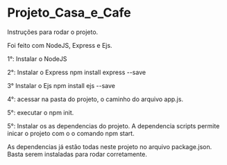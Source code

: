 # Projeto_Casa_e_Cafe

Instruções para rodar o projeto.

Foi feito com NodeJS, Express e Ejs.

1°: Instalar o NodeJS

2°: Instalar o Express
    npm install express --save

3° Instalar o Ejs
   npm install ejs --save

4°: acessar na pasta do projeto, o caminho do arquivo app.js.

5°: executar o npm init. 

5°: Instalar os as dependencias do projeto.
    A dependencia scripts permite inicar o projeto com o o comando npm start.
    
As dependencias já estão todas neste projeto no arquivo package.json.
Basta serem instaladas para rodar corretamente.
